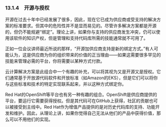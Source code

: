 ### 13.1.4　开源与授权

开源在过去十年中已经发展了很多，因此，现在它已成为供应商或受支持的解决方案的标准要求。但其中的危险性并不是显而易见的。尽管许多解决方案都是开源的，但仍不能规避“绑定”。理论上讲，如果你与支持的供应商发生冲突，仍可以使用该软件的知识产权，但是管理和支持代码库所需的技能通常就不可用了。

正如一位会议讲师最近所说的那样，“开源加供应商支持是新的绑定方式。”有人可能认为，这是供应商为你的组织带来的价值的正当理由——如果这需要很多罕见的技能来管理必需的平台，你将需要以某种方式付款。

云计算解决方案是此组合中一个有趣的补充，可以将其视为又是开源又是授权。它们通常基于开放源代码软件和开放标准（如Amazon的EKS），但是它们可以将你与这些标准和技术的特定实现联系起来，并以这种方式绑定你。

Red Hat的OpenShift等平台也有另一种有趣的组合。OpenShift是供应商提供的平台，要运行它需要获得授权。但是其代码可在GitHub上获得，社区的贡献也可以被接受到主线中。Red Hat作为增值产品提供的是对历史代码库的支持、功能开发和维护。因此，从理论上讲，如果你觉得自己无法从他们的产品中获得价值，那么可以不用他们的实现。

